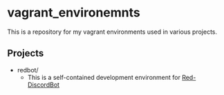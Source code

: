 # vagrant_environemnts

This is a repository for my vagrant environments used in various projects.

## Projects
* redbot/
    * This is a self-contained development environment for [Red-DiscordBot][1]


[1]: https://github.com/Cog-Creators/Red-DiscordBot "Cog-Creators/Red-DiscordBot - GitHub"

